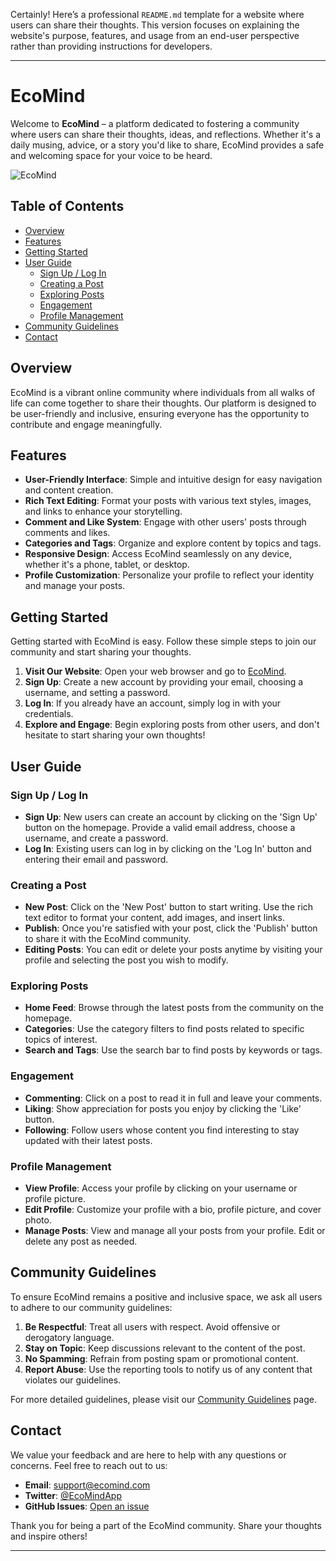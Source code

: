 Certainly! Here’s a professional `README.md` template for a website where users can share their thoughts. This version focuses on explaining the website's purpose, features, and usage from an end-user perspective rather than providing instructions for developers.

---

# EcoMind

Welcome to **EcoMind** – a platform dedicated to fostering a community where users can share their thoughts, ideas, and reflections. Whether it's a daily musing, advice, or a story you'd like to share, EcoMind provides a safe and welcoming space for your voice to be heard.

![EcoMind](path-to-your-logo-or-banner-image)

## Table of Contents

- [Overview](#overview)
- [Features](#features)
- [Getting Started](#getting-started)
- [User Guide](#user-guide)
  - [Sign Up / Log In](#sign-up--log-in)
  - [Creating a Post](#creating-a-post)
  - [Exploring Posts](#exploring-posts)
  - [Engagement](#engagement)
  - [Profile Management](#profile-management)
- [Community Guidelines](#community-guidelines)
- [Contact](#contact)

## Overview

EcoMind is a vibrant online community where individuals from all walks of life can come together to share their thoughts. Our platform is designed to be user-friendly and inclusive, ensuring everyone has the opportunity to contribute and engage meaningfully.

## Features

- **User-Friendly Interface**: Simple and intuitive design for easy navigation and content creation.
- **Rich Text Editing**: Format your posts with various text styles, images, and links to enhance your storytelling.
- **Comment and Like System**: Engage with other users' posts through comments and likes.
- **Categories and Tags**: Organize and explore content by topics and tags.
- **Responsive Design**: Access EcoMind seamlessly on any device, whether it's a phone, tablet, or desktop.
- **Profile Customization**: Personalize your profile to reflect your identity and manage your posts.

## Getting Started

Getting started with EcoMind is easy. Follow these simple steps to join our community and start sharing your thoughts.

1. **Visit Our Website**: Open your web browser and go to [EcoMind](https://www.ecomind.com).
2. **Sign Up**: Create a new account by providing your email, choosing a username, and setting a password.
3. **Log In**: If you already have an account, simply log in with your credentials.
4. **Explore and Engage**: Begin exploring posts from other users, and don't hesitate to start sharing your own thoughts!

## User Guide

### Sign Up / Log In

- **Sign Up**: New users can create an account by clicking on the 'Sign Up' button on the homepage. Provide a valid email address, choose a username, and create a password.
- **Log In**: Existing users can log in by clicking on the 'Log In' button and entering their email and password.

### Creating a Post

- **New Post**: Click on the 'New Post' button to start writing. Use the rich text editor to format your content, add images, and insert links.
- **Publish**: Once you're satisfied with your post, click the 'Publish' button to share it with the EcoMind community.
- **Editing Posts**: You can edit or delete your posts anytime by visiting your profile and selecting the post you wish to modify.

### Exploring Posts

- **Home Feed**: Browse through the latest posts from the community on the homepage.
- **Categories**: Use the category filters to find posts related to specific topics of interest.
- **Search and Tags**: Use the search bar to find posts by keywords or tags.

### Engagement

- **Commenting**: Click on a post to read it in full and leave your comments.
- **Liking**: Show appreciation for posts you enjoy by clicking the 'Like' button.
- **Following**: Follow users whose content you find interesting to stay updated with their latest posts.

### Profile Management

- **View Profile**: Access your profile by clicking on your username or profile picture.
- **Edit Profile**: Customize your profile with a bio, profile picture, and cover photo.
- **Manage Posts**: View and manage all your posts from your profile. Edit or delete any post as needed.

## Community Guidelines

To ensure EcoMind remains a positive and inclusive space, we ask all users to adhere to our community guidelines:

1. **Be Respectful**: Treat all users with respect. Avoid offensive or derogatory language.
2. **Stay on Topic**: Keep discussions relevant to the content of the post.
3. **No Spamming**: Refrain from posting spam or promotional content.
4. **Report Abuse**: Use the reporting tools to notify us of any content that violates our guidelines.

For more detailed guidelines, please visit our [Community Guidelines](https://www.ecomind.com/guidelines) page.

## Contact

We value your feedback and are here to help with any questions or concerns. Feel free to reach out to us:

- **Email**: [support@ecomind.com](mailto:support@ecomind.com)
- **Twitter**: [@EcoMindApp](https://twitter.com/EcoMindApp)
- **GitHub Issues**: [Open an issue](https://github.com/Lovish-Goyal/EcoMind/issues)

Thank you for being a part of the EcoMind community. Share your thoughts and inspire others!

---
